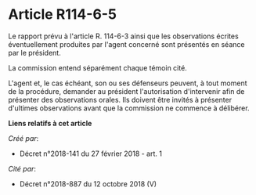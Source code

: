 # Article R114-6-5

Le rapport prévu à l'article R. 114-6-3 ainsi que les observations écrites éventuellement produites par l'agent concerné sont
présentés en séance par le président.

La commission entend séparément chaque témoin cité.

L'agent et, le cas échéant, son ou ses défenseurs peuvent, à tout moment de la procédure, demander au président
l'autorisation d'intervenir afin de présenter des observations orales. Ils doivent être invités à présenter d'ultimes
observations avant que la commission ne commence à délibérer.

**Liens relatifs à cet article**

_Créé par_:

  - Décret n°2018-141 du 27 février 2018 - art. 1

_Cité par_:

  - Décret n°2018-887 du 12 octobre 2018 (V)
